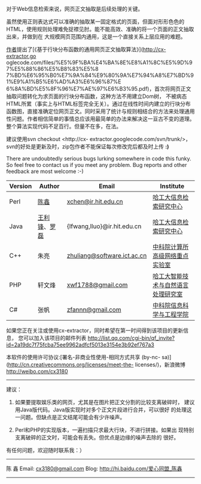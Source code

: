 对于Web信息检索来说，网页正文抽取是后续处理的关键。

虽然使用正则表达式可以准确的抽取某一固定格式的页面，但面对形形色色的HTML，使用规则处理难免捉襟见肘。能不能高效、准确的将一个页面的正文抽取出来，并做到在
大规模网页范围内通用，这是一个直接关系上层应用的难题。

[作者](http://weibo.com/cx3180)提出了[《基于行块分布函数的通用网页正文抽取算法》](http://cx-extractor.go
oglecode.com/files/%E5%9F%BA%E4%BA%8E%E8%A1%8C%E5%9D%97%E5%88%86%E5%B8%83%E5%8
7%BD%E6%95%B0%E7%9A%84%E9%80%9A%E7%94%A8%E7%BD%91%E9%A1%B5%E6%AD%A3%E6%96%87%E
6%8A%BD%E5%8F%96%E7%AE%97%E6%B3%95.pdf)，首次将网页正文抽取问题转化为求页面的行块分布函数，这种方法不用建立Dom树，
不被病态HTML所累（事实上与HTML标签完全无关）。通过在线性时间内建立的行块分布函数图，直接准确定位网页正文。同时采用了统计与规则相结合的方法来处理通用
性问题。作者相信简单的事情总应该用最简单的办法来解决这一亘古不变的道理。整个算法实现代码不足百行。但量不在多，在法。

建议使用svn checkout <http://cx-
extractor.googlecode.com/svn/trunk/>，svn的好处是更新及时，zip包作者不能保证每次修改完后都及时上传 **:)**


There are undoubtedly serious bugs lurking somewhere in code this funky. So
feel free to contact us if you meet any problem.
Bug reports and other feedback are most welcome :-)

**Version** |  **Author** |  **Email** |  **Institute**
---|---|---|---
Perl| [陈鑫](http://ir.hit.edu.cn/~xchen)| xchen@ir.hit.edu.cn|[哈工大信息检索研究中心](http://ir.hit.edu.cn)
Java| [王利锋](http://ir.hit.edu.cn/~lfwang)、[罗磊](http://ir.hit.edu.cn/~lluo)|{lfwang,lluo}@ir.hit.edu.cn| [哈工大信息检索研究中心](http://ir.hit.edu.cn)
C++| 朱亮| zhuliang@software.ict.ac.cn| [中科院计算所高级网络重点实验室](http://www.ict.ac.cn)
PHP| 轩文烽| xwf1788@gmail.com| [哈工大智能技术与自然语言处理研究室](http://www.insun.hit.edu.cn)
C#| 张帆| zfannn@gmail.com| [中科院信息科学与工程学院](http://www.gu.cas.cn/yxsz/xxkxygcxy/)


如果您正在关注或使用cx-extractor，同时希望在第一时间得到该项目的更新信息，
您可以加入该项目的邮件列表 http://list.qq.com/cgi-bin/qf_invite?id=2a19dc7f75fcba75ee9962adfcf5013e3154e3b92ef767a3


本软件的使用许可协议:[署名-非商业性使用-相同方式共享 (by-nc-
sa)](http://cn.creativecommons.org/licenses/meet-the-
licenses/)，新浪微博<http://weibo.com/cx3180>

---

建议：

1. 如果要提取娱乐类的网页，尤其是在图片把正文分割的比较支离破碎时，
   建议用Java版代码。Java版实现时对多个正文片段进行合并，可以很好
   的处理这一问题。但缺点是正文结尾可能会有少许噪声。


2. Perl和PHP的实现版本，一遍扫描只求最大行块，不进行拼接。如果出
   现特别支离破碎的正文时，可能会有丢失。但优点是边缘的噪声去除的
   很好。




有任何问题，欢迎随时联系我：）
****************************************
陈  鑫
Email: cx3180@gmail.com
Blog:  http://hi.baidu.com/爱心同盟_陈鑫
****************************************
